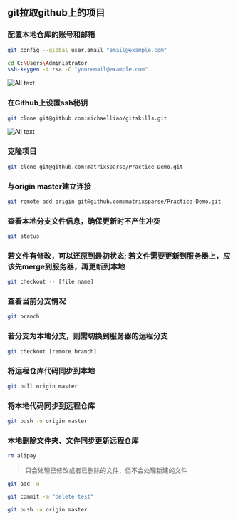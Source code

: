 
## git拉取github上的项目

### 配置本地仓库的账号和邮箱

```bash
git config --global user.email "email@example.com"
```

```bash
cd C:\Users\Administrator
ssh-keygen -t rsa -C "youremail@example.com"
```

![All text](http://ww1.sinaimg.cn/large/dc05ba18gy1fjke6fjiylj20tp0f5wg0.jpg)

### 在Github上设置ssh秘钥

```bash
git clone git@github.com:michaelliao/gitskills.git
```

![All text](http://ww1.sinaimg.cn/large/dc05ba18gy1fjkeas0x3xj20nt0c0ab3.jpg)

### 克隆项目

```bash
git clone git@github.com:matrixsparse/Practice-Demo.git
```

### 与origin master建立连接

```bash
git remote add origin git@github.com:matrixsparse/Practice-Demo.git
```

### 查看本地分支文件信息，确保更新时不产生冲突

```bash
git status
```

### 若文件有修改，可以还原到最初状态; 若文件需要更新到服务器上，应该先merge到服务器，再更新到本地

```bash
git checkout -- [file name]
```

### 查看当前分支情况

```bash
git branch
```

### 若分支为本地分支，则需切换到服务器的远程分支

```bash
git checkout [remote branch]
```

### 将远程仓库代码同步到本地

```bash
git pull origin master
```

### 将本地代码同步到远程仓库

```bash
git push -u origin master
```

### 本地删除文件夹、文件同步更新远程仓库

```bash
rm alipay
```

>只会处理已修改或者已删除的文件，但不会处理新建的文件

```bash
git add -u
```

```bash
git commit -m "delete test"
```

```bash
git push -u origin master
```